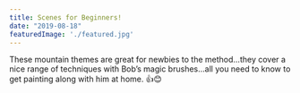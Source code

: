 ```yaml
---
title: Scenes for Beginners!
date: "2019-08-18"
featuredImage: './featured.jpg'
---
```




<!-- end -->

These mountain themes are great for newbies to the method...they cover a nice range of techniques with Bob’s magic brushes...all you need to know to get painting along with him at home. 👍😊